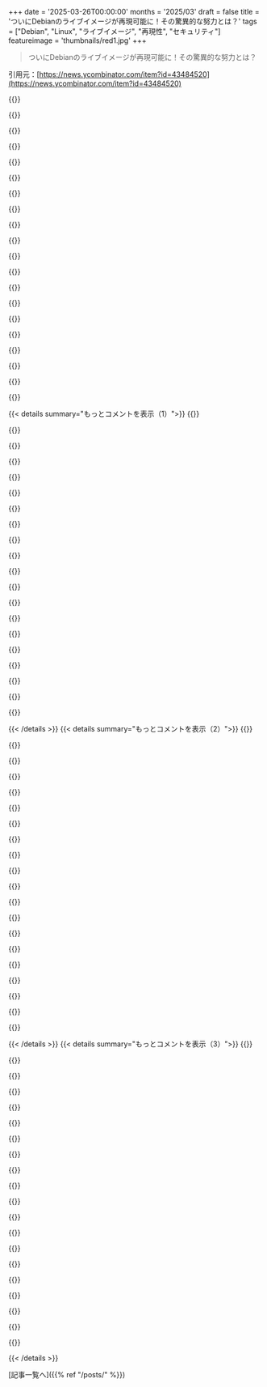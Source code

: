 +++
date = '2025-03-26T00:00:00'
months = '2025/03'
draft = false
title = 'ついにDebianのライブイメージが再現可能に！その驚異的な努力とは？'
tags = ["Debian", "Linux", "ライブイメージ", "再現性", "セキュリティ"]
featureimage = 'thumbnails/red1.jpg'
+++

> ついにDebianのライブイメージが再現可能に！その驚異的な努力とは？

引用元：[https://news.ycombinator.com/item?id=43484520](https://news.ycombinator.com/item?id=43484520)

{{<matomeQuote body="マジすごい努力だね。数年前には夢物語みたいに聞こえたのに。関係者みんな、特に頑張った人にマジおめでとう。" userName="jcmfernandes" createdAt="2025-03-26T19:14:11" color="#ff33a1">}}

{{<matomeQuote body="Debianグループは尊敬しかないわ。OSデザインの基準を何度も良い方向に変えてるし。確定申告の時期になったら、コーヒー代を寄付しなきゃ=3" userName="Joel_Mckay" createdAt="2025-03-26T21:39:08" color="#38d3d3">}}

{{<matomeQuote body="ほんとそれ！<br>何度も言ってるけど、ここでも言うわ。Debianは今あるLinuxディストリビューションの中で、100年後も確実に残ってる数少ないものの一つだと思う。<br>Archとかと比べると、バージョン管理とかリスクの面で最新ってわけじゃないけど、それがまた良いんだよね！" userName="alfiedotwtf" createdAt="2025-03-27T02:45:05" color="#ff33a1">}}

{{<matomeQuote body="＞Debianは100年後も残るLinuxディストリビューションの一つになるだろうね。<br>そうだと嬉しいけど、組織が崩壊するのを見たことある人ならわかると思うけど、あっという間に終わることもあるからね。何も考えずに適当に選んだら、寿命の半分くらいって考えるのが普通だし、Debianが100年もつって言うのはまだ早いんじゃないかな。" userName="roenxi" createdAt="2025-03-27T03:38:40" color="">}}

{{<matomeQuote body="＞Debianが100年もつって言うのはまだ早いんじゃないかな。<br>それってちょっと弱い意見じゃない？その考え方って、対象について何も知らない時に使うものじゃん。Debianとか似たようなプロジェクトについては色々知ってるんだから、その情報で考えをアップデートできるはずだよ（ベイズ的に）。Ian Murdockが31年前にDebianを始めたってことを考えたら、100年以上続くって予想するのは全然アリだと思うよ。<br>[0] 例：https://en.wikipedia.org/wiki/Lindy_effect" userName="Y_Y" createdAt="2025-03-27T10:05:55" color="">}}

{{<matomeQuote body="パッケージの非推奨化プロセスがあるから、人気のないプロジェクトはアップデートの時に削除されることが多いよね。<br>Flatpak/Snap/Dockerは、古いプログラムを新しいシステムで動かしたり、OSと互換性のない新しいソフトウェアを古いシステムで動かすためのものだよね。理想的な解決策ではないけど、win/exeみたいに長期サポートされてるプログラムを使うには必要だよね。<br>マイナーなものを使ってると、リポジトリから消えるのが早いよね=3" userName="Joel_Mckay" createdAt="2025-03-27T10:26:42" color="">}}

{{<matomeQuote body="Lindy効果は理解できるけど、どんな分野にも当てはめるのは危険だと思うな。特にITは、新しいプロジェクトが次々と現れて、他のプロジェクトを追い落とすからね。Debianが30年続くのはありえると思うけど、100年は賭けかな。Debianみたいなプロジェクトの寿命についてのmetaculusの質問は面白そう。" userName="OrderlyTiamat" createdAt="2025-03-27T13:04:57" color="">}}

{{<matomeQuote body="＞特にITは、新しいプロジェクトが次々と現れて、他のプロジェクトを追い落とすからね。<br>Lindy効果は人気については何も言ってないよ。ここでは「追い落とす」って言葉で人気を表現してると思うけど。Lindy効果が言ってるのは、何かが存在してる期間が、将来も存在し続ける可能性と関係があるってこと。" userName="gorjusborg" createdAt="2025-03-27T13:30:35" color="#45d325">}}

{{<matomeQuote body="＞特にITは、新しいプロジェクトが次々と現れて、他のプロジェクトを追い落とすからね<br>でも31年も続いてるって、IT業界ではマジで凄いことだよ。しかも、常に最新の状態に保たれてて、構造も良いし、貢献も凄いし、進化もしてるし。<br>一方で、CentOS、RedHat、Oracleの騒動を見てよ。どれだけ混乱させたんだよ。<br>なのにDebianは、ただひたすらに進んでる。" userName="rovr138" createdAt="2025-03-27T15:43:06" color="#38d3d3">}}

{{<matomeQuote body="FreeBSDベースのDebianプロジェクトが、関心がないってことで終わっちゃったのは残念だったな。<br>100年後には、従来のノイマン型アーキテクチャなんて存在しないと思うよ。エネルギー需要の問題で、もっと効率的な設計が必要になると思うからね=3" userName="Joel_Mckay" createdAt="2025-03-27T04:08:24" color="">}}

{{<matomeQuote body="DebianよりArchの方が安心できるなー。Debianってオリジナルのソフトウェアにめっちゃパッチ当てるじゃん？もはや原型留めてないレベル。Archはほぼオリジナルのコードそのまま使うし。Debianのメンテナーより、オリジナルの開発者の方が信頼できるわ。" userName="vbezhenar" createdAt="2025-03-27T08:52:35" color="">}}

{{<matomeQuote body="＞オリジナルの開発者の方が信頼できる<br>それならDebian使わないのが正解だね。どのディストリを選ぼうが、メンテナーを信頼することになるんだし。<br>でもそれって良い点でもあるよね。ネットの怪しいコードを信用するより、信頼できるメンテナーグループが吟味したネットの怪しいコードを信用する方が、まだマシじゃない？" userName="palata" createdAt="2025-03-27T09:31:58" color="#45d325">}}

{{<matomeQuote body="Debianはメンテナーの審査プロセスとか検証環境とか標準化されてるし、何か問題があっても誰の署名が原因かすぐ特定できる。<br>笑えるのがCanonicalの採用試験。飛行機のパイロットになるより書類が多いらしいよ…<br>認証付きの署名済みパッケージングって時間かかるし、手っ取り早くpip/npm/cargo/go使いたくなる気持ちもわかるけど、何かあった時に誰も責任取らないんだよね。<br>完全なランダムではないけど、数百のプロジェクトを含むOSリリースを「安定」させるには時間かかるのも仕方ないよね。" userName="Joel_Mckay" createdAt="2025-03-27T10:10:03" color="">}}

{{<matomeQuote body="そうそう、それが言いたかった。ディストリを使えば、メンテナーによる何らかの検証を受けられる。検証されてないパッケージマネージャーだと、どっからともなく降ってくる。" userName="palata" createdAt="2025-03-27T10:22:13" color="#ff5c5c">}}

{{<matomeQuote body="メンテナーの検証なんて信用してない。小さなプロジェクトでもコード多すぎ。大規模プロジェクトはコードの海。メンテナーはめちゃくちゃ多くのパッケージをメンテしてるから、変更点を少しも理解できない。だから信用できない。変更点を分析するには、プロジェクトごとに専門のエンジニアチームが必要だけど、そんなの無理。<br>せいぜい、開発者の指示に従ってバイナリを作成してアップロードするだけ。それをPKGBUILDみたいなスクリプトにするくらいでしょ。" userName="vbezhenar" createdAt="2025-03-27T11:54:56" color="">}}

{{<matomeQuote body="＞バイナリを作成してアップロードするだけ<br>それってメンテナーがやってることそのものでは？PKGBUILDみたいなレシピを書いて、パッチ当ててパッケージをビルドして配布する。<br>ArchだろうとDebianだろうと、メンテナーがマルウェアを仕込まないことを信じてるんでしょ？自分でPKGBUILDとかupstream projectを確認する人なんてほとんどいないでしょ。" userName="palata" createdAt="2025-03-27T14:51:00" color="#ff33a1">}}

{{<matomeQuote body="いやいや、メンテナーは都合の良いようにソフトウェアを改変するんだよ。<br>最近の例だとこれ：https://www.reddit.com/r/debian/comments/1cv30gu/debian_keep...<br>こういうことよくあるし。開発者が意図しない方法でソフトウェアがパッチされてビルドされて、ユーザーが困って開発者に文句言ったり、脆弱性につながったり、ライブラリのリンク先をメンテナーが「より良く」変えたりして不安定になる。" userName="vbezhenar" createdAt="2025-03-27T15:58:00" color="">}}

{{<matomeQuote body="＞https://www.reddit.com/r/debian/comments/1cv30gu/debian_keep...<br>公式のビルドオプションを使って、デフォルトで特定の機能を無効にして、別のパッケージで全部有効にするようにしただけじゃん。<br>それが「Debian adds so much of their patches on top of original software, that the result is hardly resembles the original.」の最高の例なら、Debianは思ったよりバニラに近いってことだね。" userName="yjftsjthsd-h" createdAt="2025-03-27T16:26:23" color="#ff5c5c">}}

{{<matomeQuote body="＞メンテナーは都合の良いようにソフトウェアを改変する<br>うん、でもどのメンテナーを選ぶかは自分次第じゃん。君はArchの方が「パッチが少ない」から好きって言ってるんだよね？<br>それでも、レシピ書いてビルドしてバイナリを配布するって、君が言うべきことちゃんとやってるじゃん。自分でビルドしたいならGentooもあるし。<br>＞https://www.reddit.com/r/debian/comments/1cv30gu/debian_keep...<br>パッケージを二つに分割しただけでしょ？Debianのやり方が気に入らないなら、別のディストリを使えばいい。ディストリを使うなら、メンテナーに頼ることになるってのは変わらないよ。" userName="palata" createdAt="2025-03-27T23:42:32" color="#45d325">}}

{{<matomeQuote body="一般的に、見かけ上のユースケースとOSセキュリティへの意図しない影響は明確にする必要がある。Webブラウザ、シェル、メールプログラムに触れる「セキュリティ」ウィジェットには常に疑念がある。CVE-2023-35866みたいのが出たら、プロジェクトは責任問題になる。<br>3ページのBS説明が必要なアプリケーションはダメな設計。<br>脅迫してくるやつは大抵BANされる。" userName="Joel_Mckay" createdAt="2025-03-27T16:54:24" color="">}}

{{< details summary="もっとコメントを表示（1）">}}
{{<matomeQuote body="Debianマジ好きだけど、これって結構知られてないよね。Ubuntu使ってるとCanonicalが独自のパッチ当ててたりするから、さらにややこしくなるんだよねー。Debianをベースに自分のソフト動かすだけなら、そこまで気にしなくてもいいかもだけど。Debianのパッケージメンテナーがビルドエラーとか依存関係のミスマッチ直すためにパッチ当てるのはよくある話で、ほとんどは問題ないけど、たまにヤバいのがあるんだよね。Debianベースのパッケージにだけセキュリティホールがあったりとか。どのディストリも完璧じゃないし、Debian批判するつもりはないけど（ちゃんとした理由があってやってるんだし）、Archだってパッチなしで全部そのままってわけじゃないし。でもDebianでこういうのにハマったこと何度かあるんだよねー。" userName="freedomben" createdAt="2025-03-27T21:10:59" color="#ff33a1">}}

{{<matomeQuote body="＞Debianベースのパッケージにだけセキュリティホールがあったりとか。<br>CVE-2008-0166より新しい例ってある？" userName="progval" createdAt="2025-03-27T21:17:37" color="">}}

{{<matomeQuote body="今スマホからだから記憶頼りだけど、2020年くらいか2010年代後半に急いでパッチ当てた記憶があるなー。確かopensslのパッチのuse-after-free vulnだった気がするけど、自信ない。家帰ったら探してみるわ。<br>誤解されたくないから言っとくけど、セキュリティが理由でDebian避けるってわけじゃないよ。ハックされたカーネルとか古いパッケージの方がもっと困るかな。でもそれも数年前までだけどね。普通に使う分には（自分で色々コンパイルしない限り）問題ないよ。" userName="freedomben" createdAt="2025-03-27T21:40:18" color="">}}

{{<matomeQuote body="一般的に、責任を持って報告されたCVEは、パッチ修正がエコシステムに伝播するまで数週間猶予があるんだよね。OSのサポートが終了すると、攻撃対象領域が大きいほど既知の問題が蓄積されやすくなる。だから、レガシーな複雑なモノリスやデスクトップホストは、アボカドの袋よりも早く腐るんだよね。=3" userName="Joel_Mckay" createdAt="2025-03-27T23:49:14" color="">}}

{{<matomeQuote body="Debian unstable (sid) 使えば、常に最新のパッケージを手に入れるって言うリスキーなアプローチも簡単だよ。" userName="walrus01" createdAt="2025-03-27T05:39:11" color="">}}

{{<matomeQuote body="最近は特定のものをより最新にするために、専用のリポジトリを追加することもできるよね。あと、fzfみたいに手動でインストールするツールもあるし。" userName="cess11" createdAt="2025-03-27T07:16:20" color="">}}

{{<matomeQuote body="Debianのパッケージマネージャーよりも新しいアプリが欲しいなら、Flatpakも良い選択肢だよ。" userName="presbyterian" createdAt="2025-03-27T17:39:33" color="">}}

{{<matomeQuote body="そうそう、いくつかツールでやってる。ただ、apt-keyの廃止がまだ完全に受け入れられてないから、そこがちょっと面倒なんだよね。" userName="sgarland" createdAt="2025-03-27T12:51:12" color="">}}

{{<matomeQuote body="オープンソースプロジェクトにもっと寄付したいんだけど、カナダだと税額控除が受けられるプロジェクトがないんだよねー。予算ギリギリだから、何もなしに寄付するのはちょっと厳しいんだ。<br>カナダ在住の人で、税額控除対象になるソフトウェアプロジェクト知ってる人いる？" userName="toasteros" createdAt="2025-03-27T20:30:20" color="">}}

{{<matomeQuote body="どこに住んでて、どこで働いて、どこに投資してるかによるね。念のため、大きな寄付が控除対象になるかどうか、地元の会計士に相談してみるのがおすすめだよ。ほとんどの大規模大学はアメリカとカナダ両方で登録されてるはず。<br>https://www.canada.ca/content/dam/cra-arc/formspubs/pub/p113...<br>よろしくね、=3" userName="Joel_Mckay" createdAt="2025-03-27T23:35:05" color="">}}

{{<matomeQuote body="ビルドの再現性ってどうやるんだろ？ファイルのタイムスタンプとかどうするの？無視するのかな？内容が同じなら、タイムスタンプが違ってもハッシュ値は同じになるってこと？" userName="imcritic" createdAt="2025-03-26T17:36:08" color="">}}

{{<matomeQuote body="Debianは`strip-nondeterminism`ってツールを使ってるよ。https://salsa.debian.org/reproducible-builds/strip-nondeterm...に情報があるよ。DebConf 2024の記事も参考になるかもね。https://lwn.net/Articles/985739/" userName="jzb" createdAt="2025-03-26T18:35:55" color="#ff5733">}}

{{<matomeQuote body="これPerlで書かれてるんだね。DebianのツールってPerlが多いの？" userName="frakkingcylons" createdAt="2025-03-27T00:32:41" color="">}}

{{<matomeQuote body="strip-nondeterminismの作者だよ。Perlなのは、Debianのほぼ全てのパッケージのビルドに使われてるから。他の言語だと、その言語のランタイムがDebianパッケージのビルドの依存になっちゃうんだ。Perlはビルドプロセスで必須だけど、Pythonは違うからね。" userName="lamby" createdAt="2025-03-27T10:51:55" color="#785bff">}}

{{<matomeQuote body="Perlは、Pythonより優れたbashみたいなもんだと思えばいいんじゃないかな。" userName="fooker" createdAt="2025-03-27T03:38:37" color="">}}

{{<matomeQuote body="さっきの投稿読んだ？作者がPerlを選んだ理由を説明してるじゃん。OSのビルドに新しい言語の依存関係を追加するのは簡単じゃないんだよ。" userName="sgarland" createdAt="2025-03-27T12:53:36" color="#45d325">}}

{{<matomeQuote body="それをメンテする人が見つかるのかな？今のメンテナーが永遠に生きるつもりじゃない限り、短絡的だと思うな。" userName="nukem222" createdAt="2025-03-27T14:37:26" color="">}}

{{<matomeQuote body="もっと良い選択肢があるのに、悪い選択肢があるからって無視するのはおかしくない？" userName="eviks" createdAt="2025-03-27T09:06:48" color="">}}

{{<matomeQuote body="記事にはbashのより良い代替としてPerl使ってるって書いてあるじゃん。Pythonの方が良いとは思ってないんじゃない？質問の意図間違えてたらごめんね。" userName="palata" createdAt="2025-03-27T09:34:12" color="">}}

{{<matomeQuote body="PythonよりPerlが劣ってるとも思えないし、意味不明な言い方だよね。" userName="eviks" createdAt="2025-03-27T09:38:10" color="">}}


{{< /details >}}
{{< details summary="もっとコメントを表示（2）">}}
{{<matomeQuote body="確かに変な言い回しだね。「Perlはbashよりマシ（ちゃんとしたプログラミング言語が必要なタスクにおいて）」って意味で、「Pythonより劣ってない」ってことかな。" userName="dizhn" createdAt="2025-03-27T10:14:00" color="#45d325">}}

{{<matomeQuote body="マジで、彼らはPythonの方が良いと思ってるのに、Perlの方が劣るからPerlを選んだって信じてるの？どういうこと？" userName="palata" createdAt="2025-03-27T10:15:33" color="">}}

{{<matomeQuote body="パッケージングとかビルドスクリプト作成って、マジ報われないタスクの一つだよね。Debianみたいなオープンソースプロジェクトだと、みんなボランティアだから、どの言語を使うか強制できないんだよ。" userName="londons_explore" createdAt="2025-03-27T06:04:10" color="#45d325">}}

{{<matomeQuote body="一部はそうだけど、全部じゃないよ。昔のコードのせいでPerlがベースに入ってるけど、最近のツールはPythonも多いし、POSIX shellもあるよ（bashじゃない）。" userName="dannyobrien" createdAt="2025-03-27T01:57:47" color="">}}

{{<matomeQuote body="apt関連のツールは、前に調べたときPerlで書かれてたな。" userName="alfiedotwtf" createdAt="2025-03-27T02:46:08" color="">}}

{{<matomeQuote body="OpenBSD関連のやつもPerlで書かれてるの多いよね。全然悪いことじゃないと思う。" userName="johnisgood" createdAt="2025-03-27T10:07:47" color="#45d325">}}

{{<matomeQuote body="Perlマジ好き。GoogleがPythonを推したせいで負けたのが悲しい。当時みんなGoogleで働きたかったからね。HNでPerlは嫌われがちだけど、Camel本読んだ後にPerlを1時間以上使った人どれくらいいるんだろ？Linux触るなら、Camel本は一度読むべき。その後でPerlについて語ってくれ！" userName="alfiedotwtf" createdAt="2025-03-27T15:47:54" color="#ff5733">}}

{{<matomeQuote body="タイムスタンプは簡単だよ。選んだエポックに合わせて設定するだけ。<br>難しいのは、不安定なハッシュ順序、ソートされてないファイルシステムリスト、並列実行、アドレス空間のランダム化とか。" userName="o11c" createdAt="2025-03-26T17:40:10" color="#38d3d3">}}

{{<matomeQuote body="ASLRはアプリのメモリ状態を全部キャプチャしたい時以外は問題ないはずだよ。あれはメモリの中間表現であって、ビルドの出力じゃないし。JSONキーのソートみたいな内部オブジェクトのシリアライズで面倒なケースが出てくるけどね。" userName="koolba" createdAt="2025-03-26T18:19:36" color="">}}

{{<matomeQuote body="ASLRってことはmalloc（mmapから来るかも）のアドレスが予測できないってこと。プログラムによってはオブジェクトの同一性をキーにしたハッシュテーブル（ポインタとか）使ってたりするし。ASLRのせいで、プログラムの実行ごとにオブジェクトのアドレスが変わって、ハッシュテーブルの順番が変わったりするかも。それが原因で出力が変わるプログラムはバグとは限らないけど、再現性の問題になるね。例えば、コンパイラがシンボルテーブルをポインタのハッシュでソートして出力するとか。順番が違ってもオブジェクトファイルの意味は変わらないけど、完全に同じビルドじゃないってことになる。" userName="kazinator" createdAt="2025-03-27T02:13:04" color="#45d325">}}

{{<matomeQuote body="それってコンパイラの非決定性の一例にすぎないんじゃない？結局、コンパイラがそういうことをしないオプションを用意する責任があると思うよ。" userName="account42" createdAt="2025-03-27T12:09:15" color="">}}

{{<matomeQuote body="基本的にはそう。https://reproducible-builds.org/docs/timestamps/ 見てみて。ビルドが再現可能なら、いつビルドされたかは関係ないはず。ビルドのソースを追跡したいなら、タイムスタンプよりもっと良い方法があるよ。" userName="purkka" createdAt="2025-03-26T17:40:28" color="#38d3d3">}}

{{<matomeQuote body="Cコンパイラには__DATE__とか__TIME__マクロがあるけど、プリプロセッサが呼ばれた日時を表す文字列に展開されるんだ。これらを使ってるコードはビルドするたびに違う文字列になるから、修正が必要だね。実際の製品プログラムで使う理由が思いつかないけど、なぜか存在するんだよね。" userName="ryandrake" createdAt="2025-03-26T18:58:58" color="">}}

{{<matomeQuote body="だからGCCとかは環境変数のSOURCE_DATE_EPOCHを受け付けるし、-Wdate-timeオプションもあるんだね。__DATE__とか__TIME__をコードで使うのは、ソース管理とかビルドIDが普及する前には便利だったのかもね。" userName="mananaysiempre" createdAt="2025-03-26T19:28:05" color="">}}

{{<matomeQuote body="ソース管理は全部コミットしてれば役に立つけどね。例えばFreeBSDのブートローダーを修正してるとするじゃん？テストするたびにコミットしないと思うけど、“10分前にビルドしたバージョン”なのか“昨日ビルドしたバージョンをインストールし忘れて起動しただけ”なのかを知るのはすごく役に立つんだ。" userName="cperciva" createdAt="2025-03-26T23:01:52" color="#45d325">}}

{{<matomeQuote body="＞FreeBSDのブートローダーの変更作業をしていて、テストするたびにコミットしないって？<br>なんで？FreeBSDのブートローダーにはVCSがないとか？" userName="lmm" createdAt="2025-03-27T02:45:07" color="">}}

{{<matomeQuote body="見落としがちな点：FreeBSDはCVSを使ってるから、DVCSみたいにローカルでコミットできないんだ。" userName="steveklabnik" createdAt="2025-03-27T03:37:11" color="">}}

{{<matomeQuote body="FreeBSDは2008年からCVSを使ってないよ。" userName="cperciva" createdAt="2025-03-27T17:21:16" color="#ff5733">}}

{{<matomeQuote body="えーと！投稿する前にダブルチェックしに行ったら、https://wiki.freebsd.org/VersionControl があったんだよね。<br>見落としてたのは（今となっては当然だけど）「以下のセクションはFreeBSDのCVSからSubversionへの移行に関する歴史的な参考資料です」っていうバナーだった。<br>ごめん！結局、SVNはDVCSじゃないから、未完成のコードをコミットするのは避けたいってことだよね？<br>（FreeBSDとOpenBSDを頭の中で混同してたかも、恥ずかしい…）" userName="steveklabnik" createdAt="2025-03-27T17:29:06" color="">}}

{{<matomeQuote body="再現可能なソフトウェアのツールチェーンなら、これらの値を設定できるか、1970-01-01 00:00:00 になるようにできるんじゃないかな。" userName="fmbb" createdAt="2025-03-26T19:03:13" color="">}}


{{< /details >}}
{{< details summary="もっとコメントを表示（3）">}}
{{<matomeQuote body="Nixは全部epochに設定するけど、Debianのアプローチはdsc tarballの中で一番新しいファイルのdateを使うだけだと思う。" userName="mikepurvis" createdAt="2025-03-26T19:34:00" color="">}}

{{<matomeQuote body="もしかして的外れな質問？git repoをcloneしたら、gitに保存されてるメタデータも取得できるんじゃないの？それとも、ファイルの更新日はcloneした時の日付になるのかな？確認したことなかったわ。" userName="echoangle" createdAt="2025-03-26T18:38:49" color="">}}

{{<matomeQuote body="gitからソースをcloneするけど、それを使って成果物を作るんだよね。成果物のビルド時間は違うかもしれないけど、再現可能なビルドなら成果物は一致するはず。" userName="mathfailure" createdAt="2025-03-26T18:40:22" color="#ff5733">}}

{{<matomeQuote body="cloneしてbuildするだけなら、ファイルの更新日がgitにcommitされたバージョンと違うってことある？repoをcloneするだけで、ローカルコピーのファイルの更新日が違っちゃうの？" userName="echoangle" createdAt="2025-03-26T19:15:36" color="">}}

{{<matomeQuote body="Gitはファイルの更新日時を保存したり復元したりしないよ。" userName="hoten" createdAt="2025-03-26T19:22:07" color="#785bff">}}

{{<matomeQuote body="ファイルのハッシュを生成するのにそれらは必要ないでしょ。それに、そのメタデータはファイル自体の一部じゃないし（少なくともそうである必要はない）、ファイルシステムかOSの一部だよ。" userName="HideousKojima" createdAt="2025-03-26T17:38:24" color="">}}

{{<matomeQuote body="ファイルを配布するだけの単純なケースならそれでいいけど、配布物がもっと複雑なもの、例えばサブアーカイブを含むアーカイブだったらどうなるの？内部ファイルのメタデータは結果のアーカイブのchecksumに影響するよ。" userName="imcritic" createdAt="2025-03-26T17:40:25" color="#ff5733">}}

{{<matomeQuote body="＞…ファイルの作成/変更タイムスタンプのようなメタデータはどうするの？それらも偽造するの？<br>再現可能なビルドのために解決するのは一番簡単だけど、そうだよ。<br>本当の問題は、なぜ過去に非決定性が当たり前で、みんなそれがOKだと思ってたエコシステムが作られたのかってこと。<br>「どうすれば再現性が達成できるのか？」って聞く代わりに、「なぜ人々はわざわざタイムスタンプみたいな単純なものが決定性を狂わせるようにしたのか？」って疑問に思うべきじゃない？<br>それこそが戦うべきアンチセキュリティの考え方だ。そしてDebianはそうした。" userName="TacticalCoder" createdAt="2025-03-26T23:39:07" color="#785bff">}}

{{<matomeQuote body="それって、.debファイルから.isoファイルを作る話で、ソースから.debファイルを作る話じゃないんだよね。ソースから再現性のある.debファイルを作るのは、まだ開発中ってことみたい。" userName="kroeckx" createdAt="2025-03-27T15:13:01" color="">}}

{{<matomeQuote body="Debianのビルド基盤も再現性があるのかな？誰かがDebianパッケージのバイナリにマルウェアを仕込みたい場合（ソースをいじらずに）、ビルド基盤（コンパイラとかリンカとか）を狙う必要がありそう。あと、誰か他の人が同じイメージをコンパイルして、Debianのコンパイルサーバが侵害されてない証拠はあるのかな？" userName="abdullahkhalids" createdAt="2025-03-26T18:22:59" color="#ff33a1">}}

{{<matomeQuote body="Debianの再現性に関する結果は、このページにあるよ: <a href=”https://tests.reproducible-builds.org/debian/bookworm/index_...” target=”_blank”>https://tests.reproducible-builds.org/debian/bookworm/index_...</a> イメージについても同じようなものがあると思うけど、URLはわからない。<br>Debianのサイトに色々ドキュメントがあるし、LWNにもHolger LevsenのDebConfでの講演に関する記事があるよ: <a href=”https://lwn.net/Articles/985739/” target=”_blank”>https://lwn.net/Articles/985739/</a>" userName="jzb" createdAt="2025-03-26T18:32:49" color="#45d325">}}

{{<matomeQuote body="再現性のあるビルドのポイントは、ビルドボットが侵害されてもセキュリティを確保することだよ。" userName="goodpoint" createdAt="2025-03-27T12:16:36" color="#ff5c5c">}}

{{<matomeQuote body="ビルドが実行されるハードウェアはどうなの？再現性あるの？😉" userName="layer8" createdAt="2025-03-26T18:58:33" color="">}}

{{<matomeQuote body="それに取り組んでるよ！基本的には、独立して作られたたくさんのハードウェアが同じ結果を再現できることを示すのが、ほとんどの場合において十分だってこと。" userName="kragen" createdAt="2025-03-26T19:33:00" color="">}}

{{<matomeQuote body="冗談でしょ。でも、この問題を解決することは、私たちが生きる情報時代において最も重要なことの一つだと思う。世界中のすべての国が「十分に良い」ハードウェアを製造できる能力を持つべきだ。" userName="abdullahkhalids" createdAt="2025-03-26T19:41:22" color="#38d3d3">}}

{{<matomeQuote body="＞ And what about the hardware on which the build runs? Is it reproducible? ;) <br>「Diverse Double-Compiling (DDC)によるTrusting Trustへの完全な対抗 - コンパイラへのトロイの木馬攻撃への対抗」<a href=”https://dwheeler.com/trusting-trust/” target=”_blank”>https://dwheeler.com/trusting-trust/</a><br>もしビルドがVM内で再現可能なら、x86とARMのように異なるアーキテクチャでビルドできる。もし同じライブイメージができたら、それは全く別の話になる。x86とARMの両方が同じようにバックドアされてるか、攻撃がソフトウェアによるか、あるいはバックドアがない（それも考える必要がある）。" userName="TacticalCoder" createdAt="2025-03-26T23:43:58" color="#785bff">}}

{{<matomeQuote body="A la xz って感じだね。結局、信頼できるバイナリとかハードウェアが必要になるんだよね" userName="paulddraper" createdAt="2025-03-26T19:37:48" color="">}}

{{<matomeQuote body="ユーザースペースの話？それなら、364バイトくらいのx86_64バイナリだけで動くステージ0ビルドもできるよ（皮肉なことに、まだ成功してないけど）。問題はEFIとかIntelのリング-1の部分（これはオープンソース化すべき）だね。" userName="XorNot" createdAt="2025-03-26T20:35:32" color="#45d325">}}

{{<matomeQuote body="それって、364バイトのものがマシンコードで書かれてるって言ってるのと同じだよね（かなり正確に）。バイナリとアセンブリを人力で変換できるくらい小さいってこと。" userName="jesboat" createdAt="2025-03-27T14:40:07" color="">}}

{{<matomeQuote body="再現性のあるビルドって何がすごいの？普通のディストリビューションとどう違うの？" userName="geocrasher" createdAt="2025-03-26T17:58:34" color="">}}


{{< /details >}}


[記事一覧へ]({{% ref "/posts/" %}})
